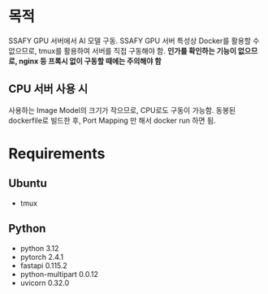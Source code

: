 # 목적
SSAFY GPU 서버에서 AI 모델 구동.
SSAFY GPU 서버 특성상 Docker를 활용할 수 없으므로, tmux를 활용하여 서버를 직접 구동해야 함.
**인가를 확인하는 기능이 없으므로, nginx 등 프록시 없이 구동할 때에는 주의해야 함**
## CPU 서버 사용 시
사용하는 Image Model의 크기가 작으므로, CPU로도 구동이 가능함.
동봉된 dockerfile로 빌드한 후, Port Mapping 만 해서 docker run 하면 됨.
# Requirements
## Ubuntu
- tmux
## Python
- python 3.12
- pytorch 2.4.1
- fastapi 0.115.2
- python-multipart 0.0.12
- uvicorn 0.32.0